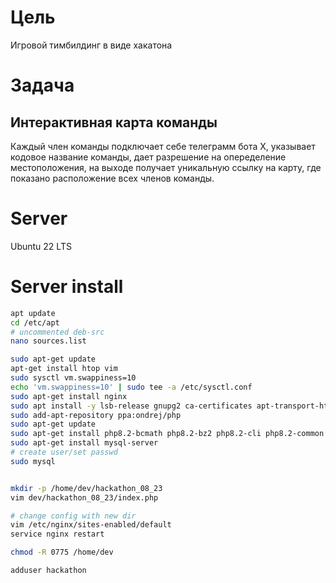 # Цель
Игровой тимбилдинг в виде хакатона

# Задача
## Интерактивная карта команды  
Каждый член команды подключает себе телеграмм бота Х, указывает кодовое название команды, дает разрешение на опеределение местоположения, на выходе получает уникальную ссылку на карту, где показано расположение всех членов команды.

# Server
Ubuntu 22 LTS




# Server install
```bash
apt update
cd /etc/apt
# uncommented deb-src
nano sources.list 

sudo apt-get update
apt-get install htop vim
sudo sysctl vm.swappiness=10
echo 'vm.swappiness=10' | sudo tee -a /etc/sysctl.conf
sudo apt-get install nginx
sudo apt install -y lsb-release gnupg2 ca-certificates apt-transport-https software-properties-common
sudo add-apt-repository ppa:ondrej/php
sudo apt-get update
sudo apt-get install php8.2-bcmath php8.2-bz2 php8.2-cli php8.2-common php8.2-curl php8.2-dba php8.2-dev php8.2-fpm php8.2-imagick php8.2-mbstring php8.2-mcrypt php8.2-memcached php8.2-mysql php8.2-opcache php8.2-pgsql php8.2-tidy php8.2-xdebug php8.2-xhprof php8.2-yaml php8.2-zip
sudo apt-get install mysql-server
# create user/set passwd
sudo mysql


mkdir -p /home/dev/hackathon_08_23
vim dev/hackathon_08_23/index.php

# change config with new dir
vim /etc/nginx/sites-enabled/default
service nginx restart

chmod -R 0775 /home/dev

adduser hackathon
```